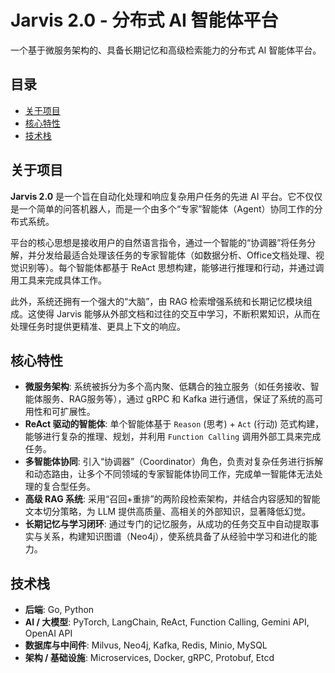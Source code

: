 # Jarvis 2.0 - 分布式 AI 智能体平台

一个基于微服务架构的、具备长期记忆和高级检索能力的分布式 AI 智能体平台。

## 目录
- [关于项目](#关于项目)
- [核心特性](#核心特性)
- [技术栈](#技术栈)

## 关于项目

**Jarvis 2.0** 是一个旨在自动化处理和响应复杂用户任务的先进 AI 平台。它不仅仅是一个简单的问答机器人，而是一个由多个“专家”智能体（Agent）协同工作的分布式系统。

平台的核心思想是接收用户的自然语言指令，通过一个智能的“协调器”将任务分解，并分发给最适合处理该任务的专家智能体（如数据分析、Office文档处理、视觉识别等）。每个智能体都基于 ReAct 思想构建，能够进行推理和行动，并通过调用工具来完成具体工作。

此外，系统还拥有一个强大的“大脑”，由 RAG 检索增强系统和长期记忆模块组成。这使得 Jarvis 能够从外部文档和过往的交互中学习，不断积累知识，从而在处理任务时提供更精准、更具上下文的响应。

## 核心特性

- **微服务架构**: 系统被拆分为多个高内聚、低耦合的独立服务（如任务接收、智能体服务、RAG服务等），通过 gRPC 和 Kafka 进行通信，保证了系统的高可用性和可扩展性。
- **ReAct 驱动的智能体**: 单个智能体基于 `Reason` (思考) + `Act` (行动) 范式构建，能够进行复杂的推理、规划，并利用 `Function Calling` 调用外部工具来完成任务。
- **多智能体协同**: 引入“协调器”（Coordinator）角色，负责对复杂任务进行拆解和动态路由，让多个不同领域的专家智能体协同工作，完成单一智能体无法处理的复合型任务。
- **高级 RAG 系统**: 采用“召回+重排”的两阶段检索架构，并结合内容感知的智能文本切分策略，为 LLM 提供高质量、高相关的外部知识，显著降低幻觉。
- **长期记忆与学习闭环**: 通过专门的记忆服务，从成功的任务交互中自动提取事实与关系，构建知识图谱（Neo4j），使系统具备了从经验中学习和进化的能力。


## 技术栈

- **后端**: Go, Python
- **AI / 大模型**: PyTorch, LangChain, ReAct, Function Calling, Gemini API, OpenAI API
- **数据库与中间件**: Milvus, Neo4j, Kafka, Redis, Minio, MySQL
- **架构 / 基础设施**: Microservices, Docker, gRPC, Protobuf, Etcd







